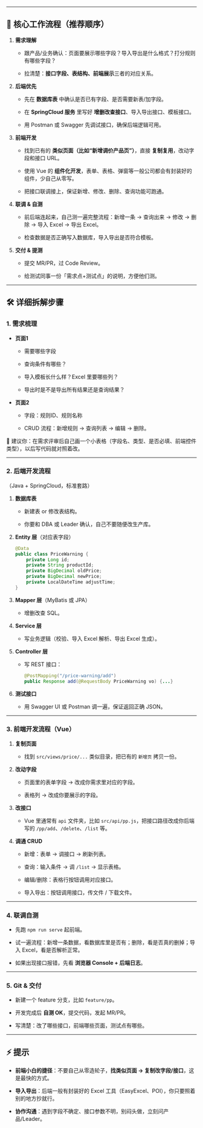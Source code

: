 

---

## 🧭 核心工作流程（推荐顺序）

1. **需求理解**
    
    - 跟产品/业务确认：页面要展示哪些字段？导入导出是什么格式？打分规则有哪些字段？
        
    - 拉清楚：**接口字段、表结构、前端展示**三者的对应关系。
        
2. **后端优先**
    
    - 先在 **数据库表** 中确认是否已有字段、是否需要新表/加字段。
        
    - 在 **SpringCloud 服务** 里写好 **增删改查接口**、导入导出接口、模板接口。
        
    - 用 Postman 或 Swagger 先调试接口，确保后端逻辑可用。
        
3. **前端开发**
    
    - 找到已有的 **类似页面（比如“新增调价产品页”）**，直接 **复制复用**，改动字段和接口 URL。
        
    - 使用 Vue 的 **组件化开发**，表单、表格、弹窗等一般公司都会有封装好的组件，少自己从零写。
        
    - 把接口联调接上，保证新增、修改、删除、查询功能可跑通。
        
4. **联调 & 自测**
    
    - 前后端连起来，自己测一遍完整流程：新增一条 → 查询出来 → 修改 → 删除 → 导入 Excel → 导出 Excel。
        
    - 检查数据是否正确写入数据库，导入导出是否符合模板。
        
5. **交付 & 提测**
    
    - 提交 MR/PR，过 Code Review。
        
    - 给测试同事一份「需求点+测试点」的说明，方便他们测。
        

---

## 🛠️ 详细拆解步骤

### 1. 需求梳理

- **页面1**
    
    - 需要哪些字段
        
    - 查询条件有哪些？
        
    - 导入模板长什么样？Excel 里要哪些列？
        
    - 导出时是不是导出所有结果还是查询结果？
        
- **页面2**
    
    - 字段：规则ID、规则名称
        
    - CRUD 流程：新增规则 → 查询列表 → 编辑 → 删除。
        

📌 建议你：在需求评审后自己画一个小表格（字段名、类型、是否必填、前端控件类型），以后写代码就对照着改。

---

### 2. 后端开发流程

（Java + SpringCloud，标准套路）

1. **数据库表**
    
    - 新建表 or 修改表结构。
        
    - 你要和 DBA 或 Leader 确认，自己不要随便改生产库。
        
2. **Entity 层**（对应表字段）
    
    ```java
    @Data
    public class PriceWarning {
        private Long id;
        private String productId;
        private BigDecimal oldPrice;
        private BigDecimal newPrice;
        private LocalDateTime adjustTime;
    }
    ```
    
3. **Mapper 层**（MyBatis 或 JPA）
    
    - 增删改查 SQL。
        
4. **Service 层**
    
    - 写业务逻辑（校验、导入 Excel 解析、导出 Excel 生成）。
        
5. **Controller 层**
    
    - 写 REST 接口：
        
        ```java
        @PostMapping("/price-warning/add")
        public Response add(@RequestBody PriceWarning vo) {...}
        ```
        
6. **测试接口**
    
    - 用 Swagger UI 或 Postman 调一遍，保证返回正确 JSON。
        

---

### 3. 前端开发流程（Vue）

1. **复制页面**
    
    - 找到 `src/views/price/...` 类似目录，把已有的 `新增页` 拷贝一份。
        
2. **改动字段**
    
    - 页面里的表单字段 → 改成你需求里对应的字段。
        
    - 表格列 → 改成你要展示的字段。
        
3. **改接口**
    
    - Vue 里通常有 `api` 文件夹，比如 `src/api/pp.js`，把接口路径改成你后端写的 `/pp/add`、`/delete`、`/list` 等。
        
4. **调通 CRUD**
    
    - 新增：表单 → 调接口 → 刷新列表。
        
    - 查询：输入条件 → 调 `/list` → 显示表格。
        
    - 编辑/删除：表格行按钮调用对应接口。
        
    - 导入导出：按钮调用接口，传文件 / 下载文件。
        

---

### 4. 联调自测

- 先跑 `npm run serve` 起前端。
    
- 试一遍流程：新增一条数据，看数据库里是否有；删除，看是否真的删掉；导入 Excel，看是否解析正常。
    
- 如果出现接口报错，先看 **浏览器 Console + 后端日志**。
    

---

### 5. Git & 交付

- 新建一个 feature 分支，比如 `feature/pp`。
    
- 开发完成后 **自测 OK**，提交代码，发起 MR/PR。
    
- 写清楚：改了哪些接口，前端哪些页面，测试点有哪些。
    

---

## ⚡ 提示

- **前端小白的捷径**：不要自己从零造轮子，**找类似页面 → 复制改字段/接口**，这是最快的方式。
    
- **导入导出**：后端一般有封装好的 Excel 工具（EasyExcel、POI），你只要照着别的地方抄就行。
    
- **协作沟通**：遇到字段不确定、接口参数不明，别闷头做，立刻问产品/Leader。
    
